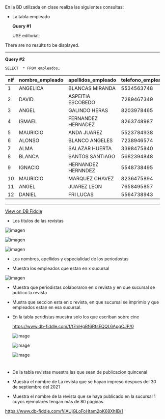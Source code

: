 En la BD utilizada en clase realiza las siguientes consultas:

* La tabla empleado


  **Query #1**

    USE editorial;

There are no results to be displayed.

---
**Query #2**

    SELECT  * FROM empleados;

| nif | nombre_empleado | apellidos_empleado | telefono_empleado | codigo_de_sucursal1 |
| --- | --------------- | ------------------ | ----------------- | ------------------- |
| 1   | ANGELICA        | BLANCAS MIRANDA    | 5534563748        | 1                   |
| 2   | DAVID           | ASPEITIA ESCOBEDO  | 7289467349        | 2                   |
| 3   | ANGEL           | GALINDO HERAS      | 8203978465        | 3                   |
| 4   | ISMAEL          | FERNANDEZ HERNADEZ | 8263748987        | 4                   |
| 5   | MAURICIO        | ANDA JUAREZ        | 5523784938        | 5                   |
| 6   | ALONSO          | BLANCO ANGELES     | 7238946574        | 6                   |
| 7   | ALMA            | SALAZAR HUERTA     | 3398475840        | 7                   |
| 8   | BLANCA          | SANTOS SANTIAGO    | 5682394848        | 8                   |
| 9   | IGNACIO         | HERNANDEZ HERNNDEZ | 5548738495        | 9                   |
| 10  | MAURICIO        | MARQUEZ CHAVEZ     | 8236475894        | 10                  |
| 11  | ANGEL           | JUAREZ LEON        | 7658495857        | 1                   |
| 12  | DANIEL          | FRI LUCAS          | 5564738943        | 1                   |

---

[View on DB Fiddle](https://www.db-fiddle.com/f/iAUjGLoFoHtam2pK68Xh1B/1)
  

  
* Los titulos de las revistas
 
 ![imagen](https://user-images.githubusercontent.com/101213081/178586784-635ba252-7e44-4941-88ef-1029d611e359.png)
 
 ![imagen](https://user-images.githubusercontent.com/101213081/178587737-ddab2fcf-f929-4d8c-8e8b-bc71830f1e69.png)

 
  
 ![imagen](https://user-images.githubusercontent.com/101213081/178587270-e8f9f1eb-d7b5-4bbf-b593-69a3a78a9860.png)


* Los nombres, apellidos y especialidad de los periodostas


* Muestra los empleados que estan en x sucursal



 ![imagen](https://user-images.githubusercontent.com/101213081/178567230-bb5fd06c-41bd-4f36-833c-7384b60eae00.png)

* Muestra que periodistas colaboraron en x revista y en que sucursal se publico la revista


* Mustra que seccion esta en x revista, en que sucursal se imprimio y que empleados estan en esa sucursal.

  


* En la tabla peridistas muestra solo los que escriban sobre cine

   
   https://www.db-fiddle.com/f/t7mHgBf6RfsEQQL6ApgCJP/0
   
   
  ![image](https://user-images.githubusercontent.com/101213081/178064018-b1cdc336-e7b3-4d16-82f3-5c4fefb85b9b.png)

  ![image](https://user-images.githubusercontent.com/101213081/178064080-782ab78d-588c-47a6-9edb-92a2f42effac.png)
  
  ![image](https://user-images.githubusercontent.com/101213081/178064168-8f330bfa-4d80-4645-a8f2-14f706584d98.png)
  #

* De la tabla revistas muestra las que sean de publicacion quincenal


* Muestra el nombre de La revista que se hayan impreso despues del 30 de septiembre del 2021
  
  

* Muestra el nombre de la revista que se haya publicado en la sucursal 1 cuyos ejemplares tengan más de 80 páginas.

 https://www.db-fiddle.com/f/iAUjGLoFoHtam2pK68Xh1B/1


